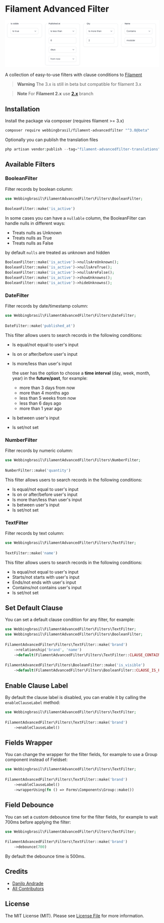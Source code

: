 
# Filament Advanced Filter

![AdvancedFilters](./images/advancedfilters.png)

A collection of easy-to-use filters with clause conditions to [Filament](https://filamentphp.com)

> **Warning**
> The 3.x is still in beta but compatible for filament 3.x

> **Note**
> For **Filament 2.x** use **[2.x](https://github.com/webbingbrasil/filament-advancedfilter/tree/2.x)** branch

## Installation

Install the package via composer (requires filament >= 3.x)
```bash
composer require webbingbrasil/filament-advancedfilter "^3.0@beta"
```

Optionally you can publish the translation files

```php 
php artisan vendor:publish --tag="filament-advancedfilter-translations"
```

## Available Filters

### BooleanFilter

Filter records by boolean column:

```php
use Webbingbrasil\FilamentAdvancedFilter\Filters\BooleanFilter;

BooleanFilter::make('is_active')
```

In some cases you can have a `nullable` column, the BooleanFilter can handle nulls in different ways:

- Treats nulls as Unknown
- Treats nulls as True
- Treats nulls as False

by default `nulls` are treated as unknown and hidden

```php
BooleanFilter::make('is_active')->nullsAreUnknown();
BooleanFilter::make('is_active')->nullsAreTrue();
BooleanFilter::make('is_active')->nullsAreFalse();
BooleanFilter::make('is_active')->showUnknowns();
BooleanFilter::make('is_active')->hideUnknowns();
```

### DateFilter

Filter records by date/timestamp column:

```php
use Webbingbrasil\FilamentAdvancedFilter\Filters\DateFilter;

DateFilter::make('published_at')
```

This filter allows users to search records in the following conditions:

- Is equal/not equal to user's input
- Is on or after/before user's input
- Is more/less than user's input
  
    the user has the option to choose a **time interval** (day, week, month, year) in the **future/past**, for example:
  - more than 3 days from now
  - more than 4 months ago
  - less than 5 weeks from now
  - less than 6 days ago
  - more than 1 year ago

- Is between user's input
- Is set/not set


### NumberFilter

Filter records by numeric column:

```php
use Webbingbrasil\FilamentAdvancedFilter\Filters\NumberFilter;

NumberFilter::make('quantity')
```

This filter allows users to search records in the following conditions:

- Is equal/not equal to user's input
- Is on or after/before user's input
- Is more than/less than user's input
- Is between user's input
- Is set/not set

### TextFilter

Filter records by text column: 

```php
use Webbingbrasil\FilamentAdvancedFilter\Filters\TextFilter;

TextFilter::make('name')
```

This filter allows users to search records in the following conditions:

- Is equal/not equal to user's input
- Starts/not starts with user's input
- Ends/not ends with user's input
- Contains/not contains user's input
- Is set/not set

## Set Default Clause

You can set a default clause condition for any filter, for example:

```php
use Webbingbrasil\FilamentAdvancedFilter\Filters\TextFilter;
use Webbingbrasil\FilamentAdvancedFilter\Filters\BooleanFilter;

FilamentAdvancedFilter\Filters\TextFilter::make('brand')
    ->relationship('brand', 'name')
    ->default(FilamentAdvancedFilter\Filters\TextFilter::CLAUSE_CONTAIN);
    
FilamentAdvancedFilter\Filters\BooleanFilter::make('is_visible')
    ->default(FilamentAdvancedFilter\Filters\BooleanFilter::CLAUSE_IS_FALSE);
```

## Enable Clause Label

By default the clause label is disabled, you can enable it by calling the `enableClauseLabel` method:

```php
use Webbingbrasil\FilamentAdvancedFilter\Filters\TextFilter;

FilamentAdvancedFilter\Filters\TextFilter::make('brand')
    ->enableClauseLabel()
```

## Fields Wrapper

You can change the wrapper for the filter fields, for example to use a Group component instead of Fieldset:

```php
use Webbingbrasil\FilamentAdvancedFilter\Filters\TextFilter;

FilamentAdvancedFilter\Filters\TextFilter::make('brand')
    ->enableClauseLabel()
    ->wrapperUsing(fn () => Forms\Components\Group::make())
```

## Field Debounce

You can set a custom debounce time for the filter fields, for example to wait 700ms before applying the filter:

```php
use Webbingbrasil\FilamentAdvancedFilter\Filters\TextFilter;

FilamentAdvancedFilter\Filters\TextFilter::make('brand')
    ->debounce(700)
```

By default the debounce time is 500ms.


## Credits

- [Danilo Andrade](https://github.com/dmandrade)
- [All Contributors](https://github.com/webbingbrasil/filament-advancedfilter/contributors)

## License

The MIT License (MIT). Please see [License File](LICENSE.md) for more information.
